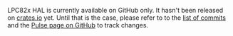 LPC82x HAL is currently available on GitHub only. It hasn't been released on [crates.io] yet. Until that is the case, please refer to to the [list of commits] and the [Pulse page on GitHub] to track changes.

[crates.io]: https://crates.io/
[list of commits]: https://github.com/braun-robotics/rust-lpc82x-hal/commits/master
[Pulse page on GitHub]: https://github.com/braun-robotics/rust-lpc82x-hal/pulse
